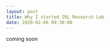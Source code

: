 ```yaml
---
layout: post
title: Why I started IRL Research Lab
date: 2020-02-06 09:30:00
---
```


coming soon 
<!-- how did i get here? what was it like?
what didn't work for me? why does this make sense?
what do people count on me for? what do people trust me for?

How? I like to think of [name] as the feeling you get when someone has your back and tells the truth. Seen, but not coddled. 



What are the key values i want people to come to me for?
 - honestly/truthfulness
 - expertise
 - power/strategic understanding
 - compassion
 - desire to make a _grounded_ great business
 - desire to make a business and not go crazy/become a terrible person/lose all your friends etc



I’m not an ethicist. I believe in a productive future, that dreaming is important, and making the world a space for all of us is urgently important. I want to work with you not to change the world (which is fine on its own) but to create situations where humans can be their fullest selves.

It’s increasingly important – not only for the future of the planet and humanity but for your business itself – to align your mission with your product. Your customers want to buy something that feels good. Your employees don’t want to work for someone shady. 

### We all share a common horizon.


I work with people. And ideas. But mainly people. I could say I work with startups, non profits, NGOs, but at the end of the day it’s people making these companies happen.

I'm great at navigating contrasts. I've worked at high-level UN technical innovation (using drones to deliver vaccines and flood response) and cooperative political groups developing fab labs in the US south. I've created an app platform for flip phones and worked on machine learning + differential privacy for iOS apps. I've organized conferences with some of the most interesting people in the tech space. -->